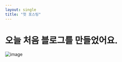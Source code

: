 ```yaml
---
layout: single
title: "첫 포스팅"
---
```


# 오늘 처음 블로그를 만들었어요.

![image]("C:\Users\ASUS\Desktop\Green_Bomberman_R.webp")
